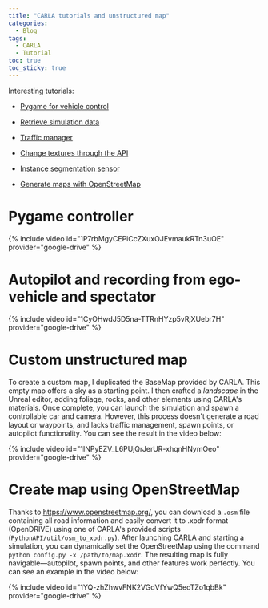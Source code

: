 ```yaml
---
title: "CARLA tutorials and unstructured map"
categories:
  - Blog
tags:
  - CARLA
  - Tutorial
toc: true
toc_sticky: true
---
```

Interesting tutorials:


- [Pygame for vehicle control](https://carla.readthedocs.io/en/latest/tuto_G_pygame/)

- [Retrieve simulation data](https://carla.readthedocs.io/en/latest/tuto_G_retrieve_data/)

- [Traffic manager](https://carla.readthedocs.io/en/latest/tuto_G_traffic_manager/)

- [Change textures through the API](https://carla.readthedocs.io/en/latest/tuto_G_texture_streaming/)

- [Instance segmentation sensor](https://carla.readthedocs.io/en/latest/tuto_G_instance_segmentation_sensor/)

- [Generate maps with OpenStreetMap](https://carla.readthedocs.io/en/latest/tuto_G_openstreetmap/)

# Pygame controller

{% include video id="1P7rbMgyCEPiCcZXuxOJEvmaukRTn3uOE" provider="google-drive" %}

# Autopilot and recording from ego-vehicle and spectator

{% include video id="1CyOHwdJ5D5na-TTRnHYzp5vRjXUebr7H" provider="google-drive" %}

# Custom unstructured map

To create a custom map, I duplicated the BaseMap provided by CARLA. This empty map offers a sky as a starting point. I then crafted a *landscape* in the Unreal editor, adding foliage, rocks, and other elements using CARLA's materials. Once complete, you can launch the simulation and spawn a controllable car and camera. However, this process doesn't generate a road layout or waypoints, and lacks traffic management, spawn points, or autopilot functionality. You can see the result in the video below:

{% include video id="1INPyEZV_L6PUjQrJerUR-xhqnHNymOeo" provider="google-drive" %}

# Create map using OpenStreetMap

Thanks to <https://www.openstreetmap.org/>, you can download a `.osm` file containing all road information and easily convert it to .xodr format (OpenDRIVE) using one of CARLA's provided scripts (`PythonAPI/util/osm_to_xodr.py`). After launching CARLA and starting a simulation, you can dynamically set the OpenStreetMap using the command `python config.py -x /path/to/map.xodr`. The resulting map is fully navigable—autopilot, spawn points, and other features work perfectly. You can see an example in the video below:

{% include video id="1YQ-zhZhwvFNK2VGdVfYwQ5eoTZo1qbBk" provider="google-drive" %}